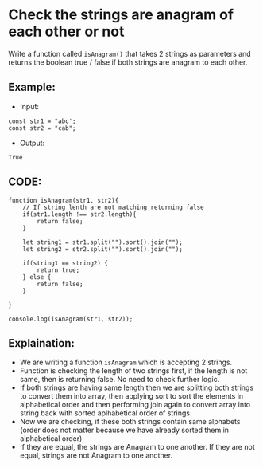 # Check the strings are anagram of each other or not

Write a function called `isAnagram()` that takes 2 strings as parameters and returns the boolean true / false if both strings are anagram to each other.

## Example:

- Input:

```
const str1 = "abc';
const str2 = "cab";

```

- Output:

```
True

```

## CODE:

```
function isAnagram(str1, str2){
    // If string lenth are not matching returning false
    if(str1.length !== str2.length){
        return false;
    }

    let string1 = str1.split("").sort().join("");
    let string2 = str2.split("").sort().join("");

    if(string1 == string2) {
        return true;
    } else {
        return false;
    }

}

console.log(isAnagram(str1, str2));

```

## Explaination:

- We are writing a function `isAnagram` which is accepting 2 strings.
- Function is checking the length of two strings first, if the length is not same, then is returning false. No need to check further logic.
- If both strings are having same length then we are splitting both strings to convert them into array, then applying sort to sort the elements in alphabetical order and then performing join again to convert array into string back with sorted aplhabetical order of strings.
- Now we are checking, if these both strings contain same alphabets (order does not matter because we have already sorted them in alphabetical order)
- If they are equal, the strings are Anagram to one another. If they are not equal, strings are not Anagram to one another.
